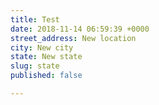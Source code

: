 ```yaml
---
title: Test
date: 2018-11-14 06:59:39 +0000
street_address: New location
city: New city
state: New state
slug: state
published: false

---
```

